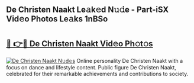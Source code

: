 ## De Christen Naakt Le𝚊k𝚎d N𝚞𝚍e - Part-iSX Vid𝚎o Photos Le𝚊ks 1nBSo

# <h2><a href="http://fb27099.evod.top/?m=De+Christen+Naakt">🔗 👉🔴 De Christen Naakt Vid𝚎o Ph𝚘t𝚘s</a></h2>

[![De Christen Naakt N𝚞d𝚎s](https://i.imgur.com/8V9OHl7.gif)](http://fb27099.evod.top/?m=De+Christen+Naakt)
Online personality De Christen Naakt with a focus on dance and lifestyle content. Public figure De Christen Naakt, celebrated for their remarkable achievements and contributions to society. 
